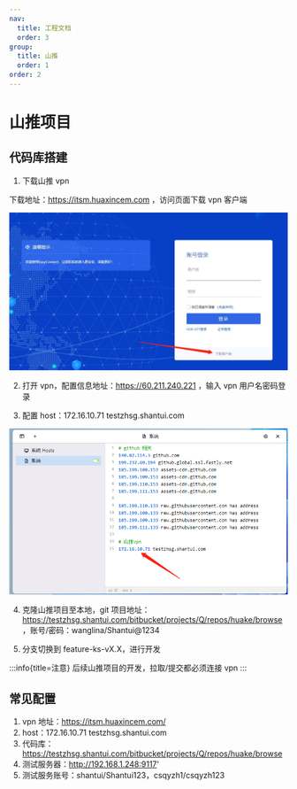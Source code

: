 ```yaml
---
nav:
  title: 工程文档
  order: 3
group:
  title: 山推
  order: 1
order: 2
---
```


# 山推项目

## 代码库搭建

1. 下载山推 vpn

下载地址：https://itsm.huaxincem.com ，访问页面下载 vpn 客户端

![vpn](../assets/download_vpn.jpg)

2. 打开 vpn，配置信息地址：https://60.211.240.221 ，输入 vpn 用户名密码登录

3. 配置 host：172.16.10.71 testzhsg.shantui.com

![host](../assets/host.png)

4. 克隆山推项目至本地，git 项目地址：https://testzhsg.shantui.com/bitbucket/projects/Q/repos/huake/browse ，账号/密码：wanglina/Shantui@1234

5. 分支切换到 feature-ks-vX.X，进行开发

:::info{title=注意}
后续山推项目的开发，拉取/提交都必须连接 vpn
:::

## 常见配置

1. vpn 地址：https://itsm.huaxincem.com/
2. host：172.16.10.71 testzhsg.shantui.com
3. 代码库：https://testzhsg.shantui.com/bitbucket/projects/Q/repos/huake/browse
4. 测试服务器：http://192.168.1.248:9117'
5. 测试服务账号：shantui/Shantui123，csqyzh1/csqyzh123
